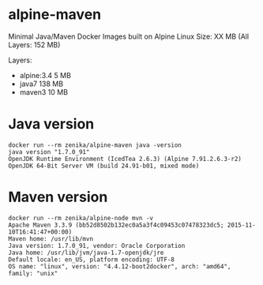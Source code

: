 # alpine-maven
Minimal Java/Maven Docker Images built on Alpine Linux
Size: XX MB (All Layers: 152 MB)

Layers:
- alpine:3.4 5 MB
- java7 138 MB
- maven3 10 MB

# Java version

```
docker run --rm zenika/alpine-maven java -version
java version "1.7.0_91"
OpenJDK Runtime Environment (IcedTea 2.6.3) (Alpine 7.91.2.6.3-r2)
OpenJDK 64-Bit Server VM (build 24.91-b01, mixed mode)
```

# Maven version

```
docker run --rm zenika/alpine-node mvn -v
Apache Maven 3.3.9 (bb52d8502b132ec0a5a3f4c09453c07478323dc5; 2015-11-10T16:41:47+00:00)
Maven home: /usr/lib/mvn
Java version: 1.7.0_91, vendor: Oracle Corporation
Java home: /usr/lib/jvm/java-1.7-openjdk/jre
Default locale: en_US, platform encoding: UTF-8
OS name: "linux", version: "4.4.12-boot2docker", arch: "amd64", family: "unix"
```
